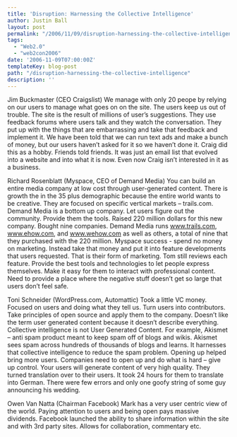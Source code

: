 ```yaml
---
title: 'Disruption: Harnessing the Collective Intelligence'
author: Justin Ball
layout: post
permalink: "/2006/11/09/disruption-harnessing-the-collective-intelligence/"
tags:
  - "Web2.0"
  - "web2con2006"
date: '2006-11-09T07:00:00Z'
templateKey: blog-post
path: "/disruption-harnessing-the-collective-intelligence"
description: ''
---
```


Jim Buckmaster (CEO Craigslist)
We manage with only 20 peope by relying on our users to manage what goes on on the site. The users keep us out of trouble. The site is the result of millions of user’s suggestions. They use feedback forums where users talk and they watch the conversation. They put up with the things that are embarrassing and take that feedback and implement it. We have been told that we can run text ads and make a bunch of money, but our users haven’t asked for it so we haven’t done it. Craig did this as a hobby. Friends told friends. It was just an email list that evolved into a website and into what it is now. Even now Craig isn’t interested in it as a business.

Richard Rosenblatt (Myspace, CEO of Demand Media)
You can build an entire media company at low cost through user-generated content. There is growth the in the 35 plus demographic because the entire world wants to be creative. They are focused on specific vertical markets – trails.com. Demand Media is a bottom up company. Let users figure out the community. Provide them the tools. Raised 220 million dollars for this new company. Bought nine companies. Demand Media runs www.trails.com, www.ehow.com, and www.wehow.com as well as others, a total of nine that they purchased with the 220 million.
Myspace success - spend no money on marketing. Instead take that money and put it into feature developments that users requested. That is their form of marketing. Tom still reviews each feature.
Provide the best tools and technologies to let people express themselves. Make it easy for them to interact with professional content. Need to provide a place where the negative stuff doesn’t get so large that users don’t feel safe.

Toni Schneider (WordPress.com, Automattic)
Took a little VC money. Focused on users and doing what they tell us. Turn users into contributors. Take principles of open source and apply them to the company. Doesn’t like the term user generated content because it doesn’t describe everything. Collective intelligence is not User Generated Content. For example, Akismet – anti spam product meant to keep spam off of blogs and wikis. Akismet sees spam across hundreds of thousands of blogs and learns. It harnesses that collective intelligence to reduce the spam problem. Opening up helped bring more users. Companies need to open up and do what is hard – give up control. Your users will generate content of very high quality. They turned translation over to their users. It took 24 hours for them to translate into German. There were few errors and only one goofy string of some guy announcing his wedding.

Owen Van Natta (Chairman Facebook)
Mark has a very user centric view of the world. Paying attention to users and being open pays massive dividends. Facebook launched the ability to share information within the site and with 3rd party sites. Allows for collaboration, commentary etc.
